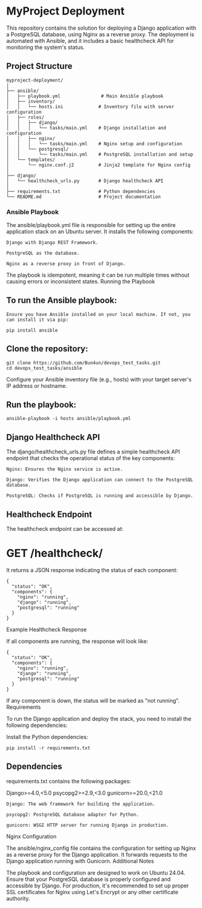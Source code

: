 # MyProject Deployment

This repository contains the solution for deploying a Django application with a PostgreSQL database, using Nginx as a reverse proxy. The deployment is automated with Ansible, and it includes a basic healthcheck API for monitoring the system's status.

## Project Structure

```plaintext
myproject-deployment/
│
├── ansible/
│   ├── playbook.yml               # Main Ansible playbook
│   ├── inventory/
│   │   └── hosts.ini             # Inventory file with server configuration
│   ├── roles/
│   │   ├── django/
│   │   │   └── tasks/main.yml    # Django installation and configuration
│   │   ├── nginx/
│   │   │   └── tasks/main.yml    # Nginx setup and configuration
│   │   └── postgresql/
│   │       └── tasks/main.yml    # PostgreSQL installation and setup
│   └── templates/
│       └── nginx.conf.j2         # Jinja2 template for Nginx config
│
├── django/
│   └── healthcheck_urls.py       # Django healthcheck API
│
├── requirements.txt              # Python dependencies
└── README.md                     # Project documentation
```
### Ansible Playbook

The ansible/playbook.yml file is responsible for setting up the entire application stack on an Ubuntu server. It installs the following components:

    Django with Django REST Framework.

    PostgreSQL as the database.

    Nginx as a reverse proxy in front of Django.

The playbook is idempotent, meaning it can be run multiple times without causing errors or inconsistent states.
Running the Playbook

## To run the Ansible playbook:

    Ensure you have Ansible installed on your local machine. If not, you can install it via pip:
```
pip install ansible
```
## Clone the repository:
```
git clone https://github.com/Bun4un/devops_test_tasks.git
cd devops_test_tasks/ansible
```
Configure your Ansible inventory file (e.g., hosts) with your target server's IP address or hostname.

## Run the playbook:

    ansible-playbook -i hosts ansible/playbook.yml

## Django Healthcheck API

The django/healthcheck_urls.py file defines a simple healthcheck API endpoint that checks the operational status of the key components:

    Nginx: Ensures the Nginx service is active.

    Django: Verifies the Django application can connect to the PostgreSQL database.

    PostgreSQL: Checks if PostgreSQL is running and accessible by Django.

## Healthcheck Endpoint

The healthcheck endpoint can be accessed at:

# GET /healthcheck/

It returns a JSON response indicating the status of each component:
```
{
  "status": "OK",
  "components": {
    "nginx": "running",
    "django": "running",
    "postgresql": "running"
  }
}
```
Example Healthcheck Response

If all components are running, the response will look like:
```
{
  "status": "OK",
  "components": {
    "nginx": "running",
    "django": "running",
    "postgresql": "running"
  }
}
```
If any component is down, the status will be marked as "not running".
Requirements

To run the Django application and deploy the stack, you need to install the following dependencies:

Install the Python dependencies:

    pip install -r requirements.txt

## Dependencies

requirements.txt contains the following packages:

Django>=4.0,<5.0
psycopg2>=2.9,<3.0
gunicorn>=20.0,<21.0

    Django: The web framework for building the application.

    psycopg2: PostgreSQL database adapter for Python.

    gunicorn: WSGI HTTP server for running Django in production.

Nginx Configuration

The ansible/nginx_config file contains the configuration for setting up Nginx as a reverse proxy for the Django application. It forwards requests to the Django application running with Gunicorn.
Additional Notes

The playbook and configuration are designed to work on Ubuntu 24.04.
Ensure that your PostgreSQL database is properly configured and accessible by Django.
For production, it's recommended to set up proper SSL certificates for Nginx using Let's Encrypt or any other certificate authority.
